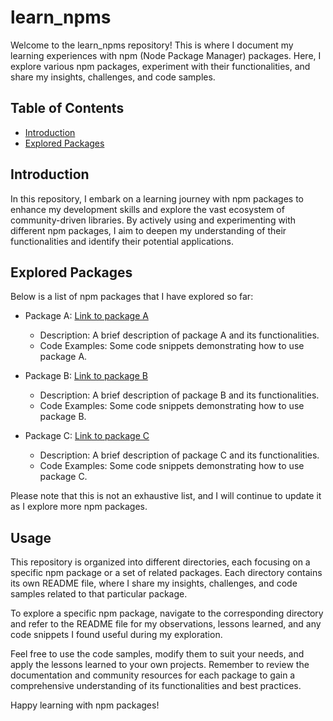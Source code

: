 # learn_npms

Welcome to the learn_npms repository! This is where I document my learning experiences with npm (Node Package Manager) packages. Here, I explore various npm packages, experiment with their functionalities, and share my insights, challenges, and code samples.

## Table of Contents

- [Introduction](#introduction)
- [Explored Packages](#explored-packages)

## Introduction

In this repository, I embark on a learning journey with npm packages to enhance my development skills and explore the vast ecosystem of community-driven libraries. By actively using and experimenting with different npm packages, I aim to deepen my understanding of their functionalities and identify their potential applications.

## Explored Packages

Below is a list of npm packages that I have explored so far:

- Package A: [Link to package A](https://www.npmjs.com/package/package-a)
  - Description: A brief description of package A and its functionalities.
  - Code Examples: Some code snippets demonstrating how to use package A.

- Package B: [Link to package B](https://www.npmjs.com/package/package-b)
  - Description: A brief description of package B and its functionalities.
  - Code Examples: Some code snippets demonstrating how to use package B.

- Package C: [Link to package C](https://www.npmjs.com/package/package-c)
  - Description: A brief description of package C and its functionalities.
  - Code Examples: Some code snippets demonstrating how to use package C.

Please note that this is not an exhaustive list, and I will continue to update it as I explore more npm packages.

## Usage

This repository is organized into different directories, each focusing on a specific npm package or a set of related packages. Each directory contains its own README file, where I share my insights, challenges, and code samples related to that particular package.

To explore a specific npm package, navigate to the corresponding directory and refer to the README file for my observations, lessons learned, and any code snippets I found useful during my exploration.

Feel free to use the code samples, modify them to suit your needs, and apply the lessons learned to your own projects. Remember to review the documentation and community resources for each package to gain a comprehensive understanding of its functionalities and best practices.

Happy learning with npm packages!
